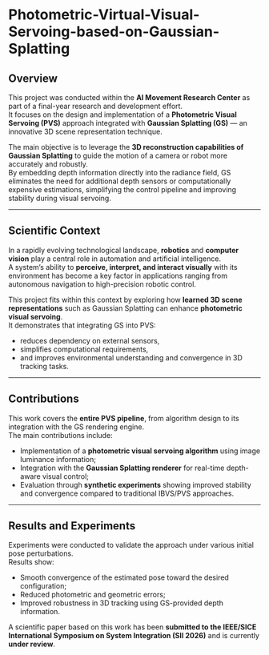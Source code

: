 # Photometric-Virtual-Visual-Servoing-based-on-Gaussian-Splatting

## Overview
This project was conducted within the **AI Movement Research Center** as part of a final-year research and development effort.  
It focuses on the design and implementation of a **Photometric Visual Servoing (PVS)** approach integrated with **Gaussian Splatting (GS)** — an innovative 3D scene representation technique.

The main objective is to leverage the **3D reconstruction capabilities of Gaussian Splatting** to guide the motion of a camera or robot more accurately and robustly.  
By embedding depth information directly into the radiance field, GS eliminates the need for additional depth sensors or computationally expensive estimations, simplifying the control pipeline and improving stability during visual servoing.

---

## Scientific Context
In a rapidly evolving technological landscape, **robotics** and **computer vision** play a central role in automation and artificial intelligence.  
A system’s ability to **perceive, interpret, and interact visually** with its environment has become a key factor in applications ranging from autonomous navigation to high-precision robotic control.

This project fits within this context by exploring how **learned 3D scene representations** such as Gaussian Splatting can enhance **photometric visual servoing**.  
It demonstrates that integrating GS into PVS:
- reduces dependency on external sensors,
- simplifies computational requirements,
- and improves environmental understanding and convergence in 3D tracking tasks.

---

## Contributions
This work covers the **entire PVS pipeline**, from algorithm design to its integration with the GS rendering engine.  
The main contributions include:
- Implementation of a **photometric visual servoing algorithm** using image luminance information;
- Integration with the **Gaussian Splatting renderer** for real-time depth-aware visual control;
- Evaluation through **synthetic experiments** showing improved stability and convergence compared to traditional IBVS/PVS approaches.

---

## Results and Experiments
Experiments were conducted to validate the approach under various initial pose perturbations.  
Results show:
- Smooth convergence of the estimated pose toward the desired configuration;
- Reduced photometric and geometric errors;
- Improved robustness in 3D tracking using GS-provided depth information.

A scientific paper based on this work has been **submitted to the IEEE/SICE International Symposium on System Integration (SII 2026)** and is currently **under review**.
